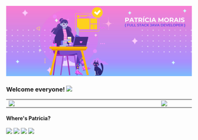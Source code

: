 ![clique aqui](https://github.com/pattrie/pattrie/blob/main/DIVALOPER.jpg?raw=true)

### Welcome everyone! <img src="https://raw.githubusercontent.com/iampavangandhi/iampavangandhi/master/gifs/Hi.gif" width="30px"></h2>

<!--
**pattrie/pattrie** is a ✨ _special_ ✨ repository because its `README.md` (this file) appears on your GitHub profile.

Here are some ideas to get you started:

- 🔭 I’m currently working on ...
- 🌱 I’m currently learning ...
- 👯 I’m looking to collaborate on ...
- 🤔 I’m looking for help with ...
- 💬 Ask me about ...
- 📫 How to reach me: ...
- 😄 Pronouns: ...
- ⚡ Fun fact: ...
-->


<center>
<table>
    <tr>
        <td><img width="400px" align="left" src="https://github-readme-stats.vercel.app/api/top-langs/?username=pattrie&hide=html&layout=compact&theme=buefy" /></td>
        <td><img width="495px" align="left" src="https://github-readme-stats.vercel.app/api?username=pattrie&theme=buefy"/></td>
    </tr>   
</table>
</center>  

#### Where's Patricia?

<a href="https://www.linkedin.com/in/patricia-batista-morais/"><img src="https://www.flaticon.com/svg/static/icons/svg/1383/1383262.svg" width="30px"></a>
<a href="https://www.instagram.com/pattie.exe/?hl=pt-br"><img src="https://www.flaticon.com/svg/static/icons/svg/1383/1383263.svg" width="30px"></a>
<a href="patricia.b.morais@hotmail.com"><img src="https://www.flaticon.com/svg/static/icons/svg/3062/3062634.svg" width="35px"></a>
<a href="https://twitter.com/areplicante"><img src="https://www.flaticon.com/svg/static/icons/svg/1383/1383265.svg" width="30px"></a>
